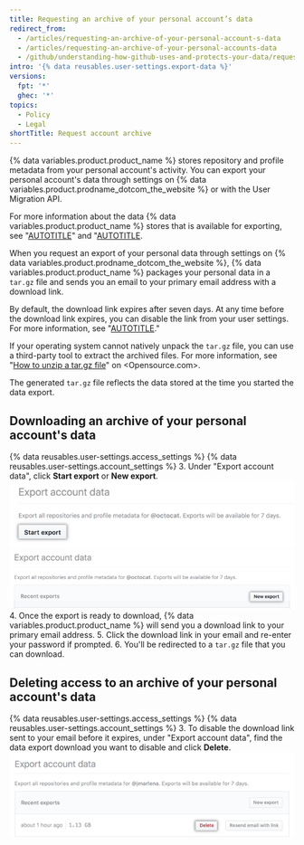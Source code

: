 ```yaml
---
title: Requesting an archive of your personal account’s data
redirect_from:
  - /articles/requesting-an-archive-of-your-personal-account-s-data
  - /articles/requesting-an-archive-of-your-personal-accounts-data
  - /github/understanding-how-github-uses-and-protects-your-data/requesting-an-archive-of-your-personal-accounts-data
intro: '{% data reusables.user-settings.export-data %}'
versions:
  fpt: '*'
  ghec: '*'
topics:
  - Policy
  - Legal
shortTitle: Request account archive
---
```


{% data variables.product.product_name %} stores repository and profile metadata from your personal account's activity. You can export your personal account's data through settings on {% data variables.product.prodname_dotcom_the_website %} or with the User Migration API.

For more information about the data {% data variables.product.product_name %} stores that is available for exporting, see "[AUTOTITLE](/rest/migrations#download-a-user-migration-archive)" and "[AUTOTITLE](/get-started/privacy-on-github/about-githubs-use-of-your-data).

When you request an export of your personal data through settings on {% data variables.product.prodname_dotcom_the_website %}, {% data variables.product.product_name %} packages your personal data in a `tar.gz` file and sends you an email to your primary email address with a download link.

By default, the download link expires after seven days. At any time before the download link expires, you can disable the link from your user settings. For more information, see "[AUTOTITLE](/get-started/privacy-on-github/requesting-an-archive-of-your-personal-accounts-data#deleting-access-to-an-archive-of-your-personal-accounts-data)."

If your operating system cannot natively unpack the `tar.gz` file, you can use a third-party tool to extract the archived files. For more information, see "[How to unzip a tar.gz file](https://opensource.com/article/17/7/how-unzip-targz-file)" on <Opensource.com>.

The generated `tar.gz` file reflects the data stored at the time you started the data export.

## Downloading an archive of your personal account's data

{% data reusables.user-settings.access_settings %}
{% data reusables.user-settings.account_settings %}
3. Under "Export account data", click **Start export** or **New export**.
![Start personal data export button highlighted](/assets/images/help/repository/export-personal-data.png)
![New personal data export button highlighted](/assets/images/help/repository/new-export.png)
4. Once the export is ready to download, {% data variables.product.product_name %} will send you a download link to your primary email address.
5. Click the download link in your email and re-enter your password if prompted.
6. You'll be redirected to a `tar.gz` file that you can download.

## Deleting access to an archive of your personal account's data

{% data reusables.user-settings.access_settings %}
{% data reusables.user-settings.account_settings %}
3. To disable the download link sent to your email before it expires, under "Export account data", find the data export download you want to disable and click **Delete**.
![Delete personal data export package button highlighted](/assets/images/help/repository/delete-export-personal-account-data.png)
